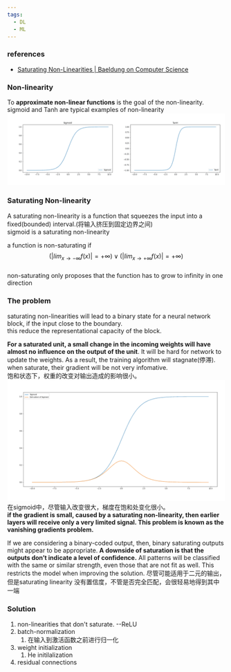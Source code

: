 ```yaml
---
tags:
  - DL
  - ML
---
```


### references
- [Saturating Non-Linearities | Baeldung on Computer Science](https://www.baeldung.com/cs/saturating-non-linearities)
### Non-linearity

To **approximate non-linear functions** is the goal of the non-linearity.  
sigmoid and Tanh are typical examples of non-linearity  
![Pasted image 20240807103327](https://raw.githubusercontent.com/Emisaber/pic_obsidian/main/Pasted%20image%2020240807103327.png)  

### Saturating Non-linearity
A saturating non-linearity is a function that squeezes the input into a fixed(bounded) interval.(将输入挤压到固定边界之间)   
sigmoid is a saturating non-linearity  

a function is non-saturating if   
$$
(|lim_{x\rightarrow-\infty}f(x)| = +\infty) \lor(|lim_{x\rightarrow+\infty}f(x)| = +\infty)
$$  
non-saturating only proposes that the function has to grow to infinity in one direction

### The problem
saturating non-linearities will lead to a binary state for a neural network block, if the input close to the boundary.  
this reduce the representational capacity of the block.  

**For a saturated unit, a small change in the incoming weights will have almost no influence on the output of the unit**. It will be hard for network to update the weights. As a result, the training algorithm will stagnate(停滞).  
when saturate, their gradient will be not very infomative.  
饱和状态下，权重的改变对输出造成的影响很小。  
![Pasted image 20240807105811](https://raw.githubusercontent.com/Emisaber/pic_obsidian/main/Pasted%20image%2020240807105811.png)  
在sigmoid中，尽管输入改变很大，梯度在饱和处变化很小。  
**if the gradient is small, caused by a saturating non-linearity, then earlier layers will receive only a very limited signal. This problem is known as the vanishing gradients problem.**  


If we are considering a binary-coded output, then, binary saturating outputs might appear to be appropriate. **A downside of saturation is that the outputs don’t indicate a level of confidence.** All patterns will be classified with the same or similar strength, even those that are not fit as well. This restricts the model when improving the solution.  尽管可能适用于二元的输出，但是saturating linearity 没有置信度，不管是否完全匹配，会很轻易地得到其中一端  


### Solution
1. non-linearities that don't saturate.   --ReLU   
2. batch-normalization
	1. 在输入到激活函数之前进行归一化
3. weight initialization
	1. He initilalization
4. residual connections









